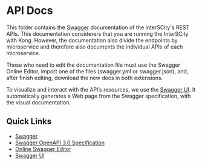 # API Docs

This folder contains the [Swagger](https://swagger.io/) documentation of the InterSCity's
REST APIs. This documentation considerers that you are running the InterSCity
with Kong. However, the documentation also divide the endpoints by microservice
and therefore also documents the individual APIs of each microservice.

Those who need to edit the documentation file  must use the Swagger Online
Editor, import one of the files (swagger.yml or swagger.json), and, after
finish editing, download the new docs in both extensions.

To visualize and interact with the API’s resources, we use the
[Swagger UI](https://swagger.io/swagger-ui/). It automatically generates a 
Web page from the Swagger specification, with the visual documentation.

## Quick Links

* [Swagger](https://swagger.io)
* [Swagger OpenAPI 3.0 Specification](https://github.com/OAI/OpenAPI-Specification/blob/master/versions/3.0.0.md)
* [Online Swagger Editor](http://editor.swagger.io/)
* [Swagger UI](https://swagger.io/swagger-ui/)

